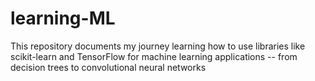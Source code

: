 # learning-ML
This repository documents my journey learning how to use libraries like scikit-learn and TensorFlow for machine learning applications -- from decision trees to convolutional neural networks
